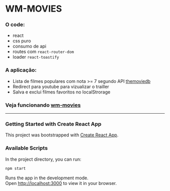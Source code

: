 # WM-MOVIES

### O code:

* react
* css puro
* consumo de api
* routes com `react-router-dom`
* loader `react-toastify`

### A aplicação:

* Lista de filmes populares com nota >= 7 segundo API [themoviedb](https://www.themoviedb.org/)
* Redirect para youtube para vizualizar o trailler
* Salva e exclui filmes favoritos no localStrorage

### Veja funcionando [wm-movies](https://wm-movies.netlify.app)

---

### Getting Started with Create React App

This project was bootstrapped with [Create React App](https://github.com/facebook/create-react-app).

### Available Scripts

In the project directory, you can run:

`npm start`

Runs the app in the development mode.\
Open [http://localhost:3000](http://localhost:3000) to view it in your browser.
